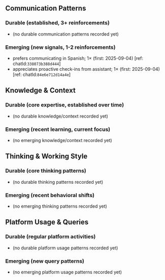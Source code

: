 ## Communication Patterns
### Durable (established, 3+ reinforcements)
- (no durable communication patterns recorded yet)

### Emerging (new signals, 1-2 reinforcements)
- prefers communicating in Spanish; 1× (first: 2025-09-04) [ref: chatId:`338073b388d444`]
- appreciates proactive check-ins from assistant; 1× (first: 2025-09-04) [ref: chatId:`84e6e712d14a4e`]

## Knowledge & Context
### Durable (core expertise, established over time)
- (no durable knowledge/context recorded yet)

### Emerging (recent learning, current focus)
- (no emerging knowledge/context recorded yet)

## Thinking & Working Style
### Durable (core thinking patterns)
- (no durable thinking patterns recorded yet)

### Emerging (recent behavioral shifts)
- (no emerging thinking patterns recorded yet)

## Platform Usage & Queries
### Durable (regular platform activities)
- (no durable platform usage patterns recorded yet)

### Emerging (new query patterns)
- (no emerging platform usage patterns recorded yet)